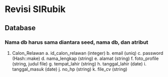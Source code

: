# Revisi SIRubik

## Database

### Nama db harus sama diantara seed, nama db, dan atribut

1. Calon_Relawan
   a. id_calon_relawan (integer)
   b. email (uniq)
   c. password (Hash::make)
   d. nama_lengkap (string)
   e. alamat (string)
   f. foto_profile (string, judul file)
   g. tempat_lahir (string)
   h. tanggal_lahir (date)
   i. tanggal_masuk (date) 
   j. no_hp (string)
   k. file_cv (string)